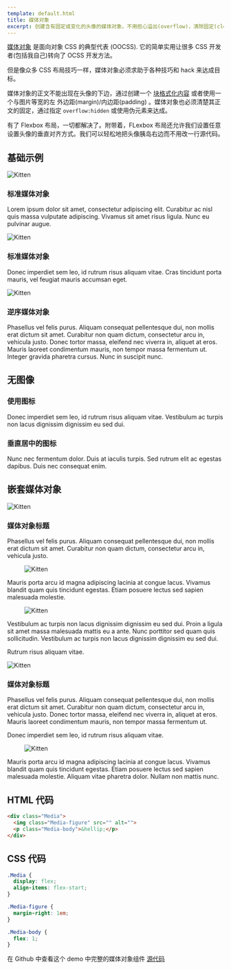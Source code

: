 ```yaml
---
template: default.html
title: 媒体对象
excerpt: 创建含有固定或变化的头像的媒体对象，不用担心溢出(overflow)，清除固定(clearfixing)，或者块格式化内容(block formatting context)等 hack 。
---
```


[媒体对象](http://www.stubbornella.org/content/2010/06/25/the-media-object-saves-hundreds-of-lines-of-code) 是面向对象 CSS 的典型代表</a> (OOCSS). 它的简单实用让很多 CSS 开发者(包括我自己)转向了 OCSS 开发方法。
<!-- The [media object](http://www.stubbornella.org/content/2010/06/25/the-media-object-saves-hundreds-of-lines-of-code) is the poster-child of Object Oriented CSS</a> (OOCSS). Its simplicity and utility have converted many a CSS developer (myself included) to the OOCSS methodology. -->

但是像众多 CSS 布局技巧一样，媒体对象必须求助于各种技巧和 hack 来达成目标。
<!-- But like most CSS layout techniques, the media object must resort to tricks and hacks to accomplish its goals. -->

媒体对象的正文不能出现在头像的下边，通过创建一个 [块格式化内容](http://www.stubbornella.org/content/2013/07/31/re-visiting-the-secret-power-of-block-fomatting-context/) 或者使用一个与图片等宽的左 外边距(margin)/内边距(padding) 。媒体对象也必须清楚其正文的固定，通过指定 `overflow:hidden` 或使用伪元素来达成。
<!-- The media object's body must prevent text from wrapping below the image by either creating a [block formatting context](http://www.stubbornella.org/content/2013/07/31/re-visiting-the-secret-power-of-block-fomatting-context/) or using a left margin/padding equal to the width of the image. The media object must also clearfix its body which requires either `overflow:hidden` or having to use the pseudo-elements. -->

有了 Flexbox 布局，一切都解决了。附带着，FLexbox 布局还允许我们设置任意设置头像的垂直对齐方式。我们可以轻松地把头像胰岛右边而不用改一行源代码。
<!-- With Flexbox these problems are solved. In addition, Flexbox allows us to vertically align the media object figure however we want. We can also easily align the figure to the right without needing to change the source order. -->

## 基础示例
<!-- ## Basic Examples -->

<div class="Grid Grid--guttersLg Grid--full large-Grid--fit">
  <div class="Grid-cell">
    <div class="Demo Demo--spaced">
      <div class="Media">
        <img class="Media-figure Image" src="{{ site.baseUrl }}images/kitten.jpg" alt="Kitten">
        <div class="Media-body">
          <h3 class="Media-title">标准媒体对象</h3>
          <p>Lorem ipsum dolor sit amet, consectetur adipiscing elit. Curabitur ac nisl quis massa vulputate adipiscing. Vivamus sit amet risus ligula. Nunc eu pulvinar augue.</p>
        </div>
      </div>
    </div>
    <div class="Demo Demo--spaced">
      <div class="Media">
        <img class="Media-figure Image" src="{{ site.baseUrl }}images/kitten.jpg" alt="Kitten">
        <div class="Media-body">
          <h3 class="Media-title">标准媒体对象</h3>
          <p>Donec imperdiet sem leo, id rutrum risus aliquam vitae. Cras tincidunt porta mauris, vel feugiat mauris accumsan eget.</p>
        </div>
      </div>
    </div>
  </div>
  <div class="Grid-cell">
    <div class="Demo Demo--spaced">
      <div class="Media Media--reverse">
        <img class="Media-figure Image" src="{{ site.baseUrl }}images/kitten.jpg" alt="Kitten">
        <div class="Media-body">
          <h3 class="Media-title">逆序媒体对象</h3>
          <p>Phasellus vel felis purus. Aliquam consequat pellentesque dui, non mollis erat dictum sit amet. Curabitur non quam dictum, consectetur arcu in, vehicula justo. Donec tortor massa, eleifend nec viverra in, aliquet at eros. Mauris laoreet condimentum mauris, non tempor massa fermentum ut. Integer gravida pharetra cursus. Nunc in suscipit nunc.</p>
        </div>
      </div>
    </div>
  </div>
</div>

## 无图像
<!-- ## Non-images -->

<div class="Grid Grid--guttersLg Grid--full large-Grid--fit">
  <div class="Grid-cell">
    <div class="Demo Demo--spaced">
      <div class="Media">
        <figure class="Media-figure"><span class="icon-comments icon-big"></span></figure>
        <div class="Media-body">
          <h3 class="Media-title">使用图标</h3>
          <p>Donec imperdiet sem leo, id rutrum risus aliquam vitae. Vestibulum ac turpis non lacus dignissim dignissim eu sed dui.</p>
        </div>
      </div>
    </div>
  </div>
  <div class="Grid-cell">
    <div class="Demo Demo--spaced">
      <div class="Media Media--center">
        <figure class="Media-figure"><span class="icon-info-sign icon-big"></span></figure>
        <div class="Media-body">
          <h3 class="Media-title">垂直居中的图标</h3>
          <p>Nunc nec fermentum dolor. Duis at iaculis turpis. Sed rutrum elit ac egestas dapibus. Duis nec consequat enim.</p>
        </div>
      </div>
    </div>
  </div>
</div>

## 嵌套媒体对象
<!-- ## Nested Media Objects -->

<div class="Grid Grid--guttersLg Grid--full large-Grid--fit">
  <div class="Grid-cell">
    <div class="Demo Demo--spaced">
      <div class="Media">
        <img class="Media-figure Image" src="{{ site.baseUrl }}images/kitten.jpg" alt="Kitten">
        <div class="Media-body">
          <h3 class="Media-title">媒体对象标题</h3>
          <p>Phasellus vel felis purus. Aliquam consequat pellentesque dui, non mollis erat dictum sit amet. Curabitur non quam dictum, consectetur arcu in, vehicula justo.</p>
          <div class="Demo Demo--spaced u-smaller">
            <div class="Media">
              <figure class="Media-figure">
                <img class="Image Image--tiny" src="{{ site.baseUrl }}images/kitten.jpg" alt="Kitten">
              </figure>
              <p class="Media-body">
                Mauris porta arcu id magna adipiscing lacinia at congue lacus. Vivamus blandit quam quis tincidunt egestas. Etiam posuere lectus sed sapien malesuada molestie.
              </p>
            </div>
          </div>
          <div class="Demo Demo--spaced u-smaller">
            <div class="Media">
              <figure class="Media-figure">
                <img class="Image Image--tiny" src="{{ site.baseUrl }}images/kitten.jpg" alt="Kitten">
              </figure>
              <div class="Media-body">
                <p>Vestibulum ac turpis non lacus dignissim dignissim eu sed dui. Proin a ligula sit amet massa malesuada mattis eu a ante. Nunc porttitor sed quam quis sollicitudin. Vestibulum ac turpis non lacus dignissim dignissim eu sed dui.</p>
                <div class="Media Media--center">
                  <span class="Media-figure icon-thumbs-up-alt"></span>
                  <p class="Media-body">Rutrum risus aliquam vitae.</p>
                </div>
              </div>
            </div>
          </div>
        </div>
      </div>
    </div>
  </div>

  <div class="Grid-cell">
    <div class="Demo Demo--spaced">
      <div class="Media">
        <img class="Media-figure Image" src="{{ site.baseUrl }}images/kitten.jpg" alt="Kitten">
        <div class="Media-body">
          <h3 class="Media-title">媒体对象标题</h3>
          <p>Phasellus vel felis purus. Aliquam consequat pellentesque dui, non mollis erat dictum sit amet. Curabitur non quam dictum, consectetur arcu in, vehicula justo. Donec tortor massa, eleifend nec viverra in, aliquet at eros. Mauris laoreet condimentum mauris, non tempor massa fermentum ut.</p>
          <div class="Media Media--center u-smaller">
            <span class="Media-figure icon-thumbs-up-alt"></span>
            <p class="Media-body">Donec imperdiet sem leo, id rutrum risus aliquam vitae.</p>
          </div>
          <div class="Demo Demo--spaced u-smaller">
            <div class="Media">
              <figure class="Media-figure">
                <img class="Image Image--tiny" src="{{ site.baseUrl }}images/kitten.jpg" alt="Kitten">
              </figure>
              <p class="Media-body">
                Mauris porta arcu id magna adipiscing lacinia at congue lacus. Vivamus blandit quam quis tincidunt egestas. Etiam posuere lectus sed sapien malesuada molestie. Aliquam vitae pharetra dolor. Nullam non mattis nunc.
              </p>
            </div>
          </div>
        </div>
      </div>
    </div>
  </div>
</div>

## HTML 代码
<!-- ## The HTML -->

```html
<div class="Media">
  <img class="Media-figure" src="" alt="">
  <p class="Media-body">&hellip;</p>
</div>
```

## CSS 代码
<!-- ## The CSS -->

```css
.Media {
  display: flex;
  align-items: flex-start;
}

.Media-figure {
  margin-right: 1em;
}

.Media-body {
  flex: 1;
}
```

在 Github 中查看这个 demo 中完整的媒体对象组件 [源代码](https://github.com/philipwalton/solved-by-flexbox/blob/master/assets/css/components/media.css)
<!-- View the full [source](https://github.com/philipwalton/solved-by-flexbox/blob/master/assets/css/components/media.css) for the `Media` component used in this demo on Github. -->
